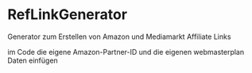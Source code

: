# RefLinkGenerator
Generator zum Erstellen von Amazon und Mediamarkt Affiliate Links

im Code die eigene Amazon-Partner-ID und die eigenen webmasterplan Daten einfügen
